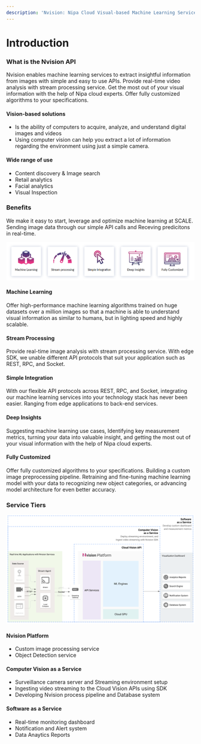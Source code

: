 ```yaml
---
description: 'Nvision: Nipa Cloud Visual-based Machine Learning Services'
---
```


# Introduction

### What is the Nvision API

Nvision enables machine learning services to extract insightful information from images with simple and easy to use APIs. Provide real-time video analysis with stream processing service. Get the most out of your visual information with the help of Nipa cloud experts. Offer fully customized algorithms to your specifications.

#### Vision-based solutions

* Is the ability of computers to acquire, analyze, and understand digital images and videos
* Using computer vision can help you extract a lot of information regarding the environment using just a simple camera.

#### Wide range of use

* Content discovery & Image search
* Retail analytics
* Facial analytics
* Visual Inspection

### Benefits

We make it easy to start, leverage and optimize machine learning at SCALE. Sending image data through our simple API calls and Receving predicitons in real-time.

![](.gitbook/assets/screenshot-from-2020-01-13-14-09-04.png)

#### **Machine Learning** <a id="machine-learning"></a>

Offer high-performance machine learning algorithms trained on huge datasets over a million images so that a machine is able to understand visual information as similar to humans, but in lighting speed and highly scalable.

#### **Stream Processing** <a id="stream-processing"></a>

Provide real-time image analysis with stream processing service. With edge SDK, we unable different API protocols that suit your application such as REST, RPC, and Socket.

#### **Simple Integration** <a id="simple-integration"></a>

With our flexible API protocols across REST, RPC, and Socket, integrating our machine learning services into your technology stack has never been easier. Ranging from edge applications to back-end services.

#### **Deep Insights** <a id="deep-insights"></a>

Suggesting machine learning use cases, Identifying key measurement metrics, turning your data into valuable insight, and getting the most out of your visual information with the help of Nipa cloud experts.

#### **Fully Customized** <a id="fully-customized"></a>

Offer fully customized algorithms to your specifications. Building a custom image preprocessing pipeline. Retraining and fine-tuning machine learning model with your data to recognizing new object categories, or advancing model architecture for even better accuracy.

### Service Tiers

![](.gitbook/assets/nvision-messaging-system-high-level.svg)

#### **Nvision Platform**

* Custom image processing service
* Object Detection service

#### **Computer Vision as a Service**

* Surveillance camera server and Streaming environment setup
* Ingesting video streaming to the Cloud Vision APIs using SDK
* Developing Nvision process pipeline and Database system

#### **Software as a Service**

* Real-time monitoring dashboard
* Notification and Alert system
* Data Anaytics Reports

